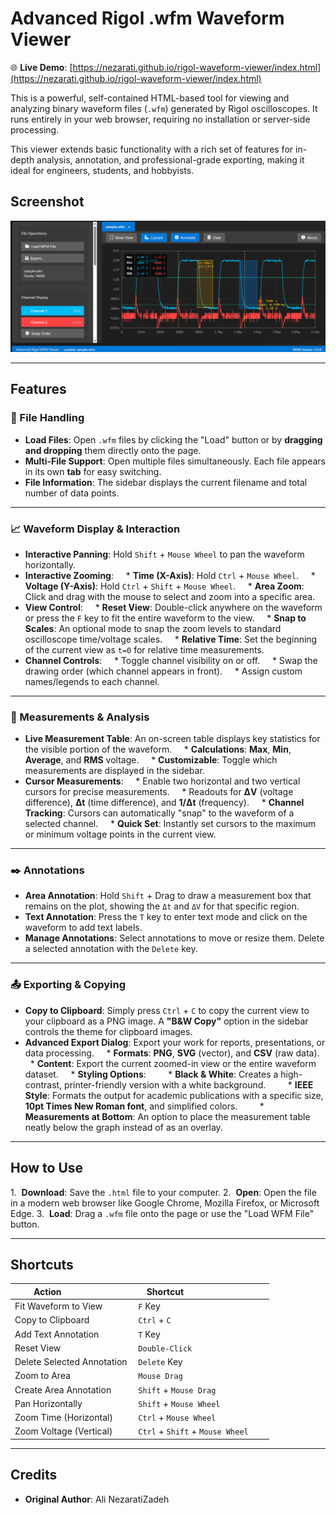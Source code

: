 # Advanced Rigol .wfm Waveform Viewer

🌐 **Live Demo**: [https://nezarati.github.io/rigol-waveform-viewer/index.html](https://nezarati.github.io/rigol-waveform-viewer/index.html)

This is a powerful, self-contained HTML-based tool for viewing and analyzing binary waveform files (`.wfm`) generated by Rigol oscilloscopes. It runs entirely in your web browser, requiring no installation or server-side processing.

This viewer extends basic functionality with a rich set of features for in-depth analysis, annotation, and professional-grade exporting, making it ideal for engineers, students, and hobbyists.

## Screenshot

![Screenshot of the Advanced Rigol .wfm Waveform Viewer](screenshot.png)

---

## Features

### 📂 File Handling
* **Load Files**: Open `.wfm` files by clicking the "Load" button or by **dragging and dropping** them directly onto the page.
* **Multi-File Support**: Open multiple files simultaneously. Each file appears in its own **tab** for easy switching.
* **File Information**: The sidebar displays the current filename and total number of data points.

---

### 📈 Waveform Display & Interaction
* **Interactive Panning**: Hold `Shift` + `Mouse Wheel` to pan the waveform horizontally.
* **Interactive Zooming**:
    * **Time (X-Axis)**: Hold `Ctrl` + `Mouse Wheel`.
    * **Voltage (Y-Axis)**: Hold `Ctrl` + `Shift` + `Mouse Wheel`.
    * **Area Zoom**: Click and drag with the mouse to select and zoom into a specific area.
* **View Control**:
    * **Reset View**: Double-click anywhere on the waveform or press the `F` key to fit the entire waveform to the view.
    * **Snap to Scales**: An optional mode to snap the zoom levels to standard oscilloscope time/voltage scales.
    * **Relative Time**: Set the beginning of the current view as `t=0` for relative time measurements.
* **Channel Controls**:
    * Toggle channel visibility on or off.
    * Swap the drawing order (which channel appears in front).
    * Assign custom names/legends to each channel.

---

### 📏 Measurements & Analysis
* **Live Measurement Table**: An on-screen table displays key statistics for the visible portion of the waveform.
    * **Calculations**: **Max**, **Min**, **Average**, and **RMS** voltage.
    * **Customizable**: Toggle which measurements are displayed in the sidebar.
* **Cursor Measurements**:
    * Enable two horizontal and two vertical cursors for precise measurements.
    * Readouts for **ΔV** (voltage difference), **Δt** (time difference), and **1/Δt** (frequency).
    * **Channel Tracking**: Cursors can automatically "snap" to the waveform of a selected channel.
    * **Quick Set**: Instantly set cursors to the maximum or minimum voltage points in the current view.

---

### ✒️ Annotations
* **Area Annotation**: Hold `Shift` + Drag to draw a measurement box that remains on the plot, showing the `Δt` and `ΔV` for that specific region.
* **Text Annotation**: Press the `T` key to enter text mode and click on the waveform to add text labels.
* **Manage Annotations**: Select annotations to move or resize them. Delete a selected annotation with the `Delete` key.

---

### 📤 Exporting & Copying
* **Copy to Clipboard**: Simply press `Ctrl` + `C` to copy the current view to your clipboard as a PNG image. A **"B&W Copy"** option in the sidebar controls the theme for clipboard images.
* **Advanced Export Dialog**: Export your work for reports, presentations, or data processing.
    * **Formats**: **PNG**, **SVG** (vector), and **CSV** (raw data).
    * **Content**: Export the current zoomed-in view or the entire waveform dataset.
    * **Styling Options**:
        * **Black & White**: Creates a high-contrast, printer-friendly version with a white background.
        * **IEEE Style**: Formats the output for academic publications with a specific size, **10pt Times New Roman font**, and simplified colors.
        * **Measurements at Bottom**: An option to place the measurement table neatly below the graph instead of as an overlay.

---

## How to Use

1.  **Download**: Save the `.html` file to your computer.
2.  **Open**: Open the file in a modern web browser like Google Chrome, Mozilla Firefox, or Microsoft Edge.
3.  **Load**: Drag a `.wfm` file onto the page or use the "Load WFM File" button.

---

## Shortcuts

| Action                      | Shortcut                                |
| --------------------------- | --------------------------------------- |
| Fit Waveform to View        | `F` Key                                 |
| Copy to Clipboard           | `Ctrl` + `C`                            |
| Add Text Annotation         | `T` Key                                 |
| Reset View                  | `Double-Click`                          |
| Delete Selected Annotation  | `Delete` Key                            |
| Zoom to Area                | `Mouse Drag`                            |
| Create Area Annotation      | `Shift` + `Mouse Drag`                  |
| Pan Horizontally            | `Shift` + `Mouse Wheel`                 |
| Zoom Time (Horizontal)      | `Ctrl` + `Mouse Wheel`                  |
| Zoom Voltage (Vertical)     | `Ctrl` + `Shift` + `Mouse Wheel`        |

---

## Credits
* **Original Author**: Ali NezaratiZadeh
